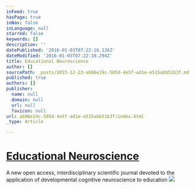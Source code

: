 ```yaml
---
inFeed: true
hasPage: true
inNav: false
inLanguage: null
starred: false
keywords: []
description: ''
datePublished: '2016-01-03T07:22:16.126Z'
dateModified: '2016-01-03T07:22:10.294Z'
title: Educational Neuroscience
author: []
sourcePath: _posts/2015-12-23-ab96e19c-505d-4e5f-ad1e-e515abb51b3f.md
published: true
authors: []
publisher:
  name: null
  domain: null
  url: null
  favicon: null
url: ab96e19c-505d-4e5f-ad1e-e515abb51b3f/index.html
_type: Article

---
```

# [Educational Neuroscience][0]

A new open access, interdisciplinary scientific journal devoted to the application of developmental cognitive neuroscience to education
![](https://the-grid-user-content.s3-us-west-2.amazonaws.com/dff66023-f43b-4bc0-be07-d7c64e7ab101.png)

[0]: https://www.sagepub.com/en-us/nam/educational-neuroscience/journal202455#description